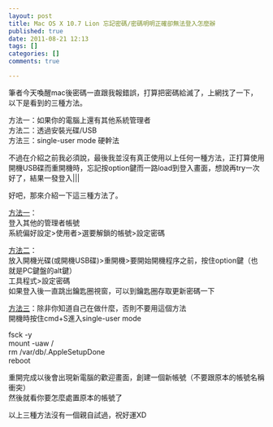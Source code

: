 ```yaml
---
layout: post
title: Mac OS X 10.7 Lion 忘記密碼/密碼明明正確卻無法登入怎麼辦
published: true
date: 2011-08-21 12:13
tags: []
categories: []
comments: true

---
```



筆者今天喚醒mac後密碼一直跟我報錯誤，打算把密碼給滅了，上網找了一下，以下是看到的三種方法。  
  
方法一：如果你的電腦上還有其他系統管理者  
方法二：透過安裝光碟/USB  
方法三：single-user mode 硬幹法  
  
不過在介紹之前我必須說，最後我並沒有真正使用以上任何一種方法，正打算使用開機USB碟而重開機時，忘記按option鍵而一路load到登入畫面，想說再try一次好了，結果一發登入|||  
  
好吧，那來介紹一下這三種方法了。  
  
[方法一][1]：  
登入其他的管理者帳號  
系統偏好設定>使用者>選要解鎖的帳號>設定密碼  
  
[方法二][2]：  
放入開機光碟(或開機USB碟)>重開機>要開始開機程序之前，按住option鍵（也就是PC鍵盤的alt鍵）  
工具程式>設定密碼  
如果登入後一直跳出鑰匙圈視窗，可以到鑰匙圈存取更新密碼一下  
  
[方法三][3]：除非你知道自己在做什麼，否則不要用這個方法  
開機時按住cmd+S進入single-user mode  
  
fsck -y  
mount -uaw /  
rm /var/db/.AppleSetupDone  
reboot  
  
重開完成以後會出現新電腦的歡迎畫面，創建一個新帳號（不要跟原本的帳號名稱衝突）  
然後就看你要怎麼處置原本的帳號了  
  
  
以上三種方法沒有一個親自試過，祝好運XD



[1]: http://support.apple.com/kb/ht1274?viewlocale=zh_TW&locale=zh_TW
[2]: http://docs.info.apple.com/article.html?path=Mac/10.5/yh/11627.html
[3]: http://news.ipadown.com/1590
